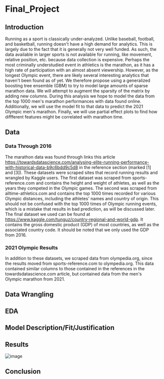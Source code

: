 # Final_Project
## Introduction
Running as a sport is classically under-analyzed. Unlike baseball, football, and basketball, running doesn't have a high demand for analytics. This is largely due to the fact that it is generally not very well funded. As such, the data available in larger sports is not available for running, like movement, relative position, etc. because data collection is expensive. Perhaps the most criminally understudied event in athletics is the marathon, as it has a high rate of participation with an almost absent viewership. However, as the longest Olympic event, there are likely several interesting analytics that haven't been found as of yet. We therefore propose using a generalized boosting tree ensemble (GBM) to try to model large amounts of sparse marathon data. We will attempt to augment the sparsity of the matrix by adding new columns. During this analysis we hope to model the data from the top 1000 men's marathon performances with data found online. Additionally, we will use the model fit to that data to predict the 2021 Olympic men's marathon. Finally, we will use partial effect plots to find how diffferent features might be correlated with marathon time.
## Data
### Data Through 2016
The marathon data was found through links this article https://towardsdatascience.com/analysing-elite-running-performance-with-historical-data-b9c6bdd9c5d8 in the reference section (marked [1] and [3]). These datasets were scraped sites that record running results and wrangled by Kaggle users. The first dataset was scraped from sports-reference.com and contains the height and weight of athletes, as well as the years they competed in the Olympic games. The second was scraped from alltime-athletics.com and contains the top 1000 times recorded for various Olympic distances, including the athletes' names and country of origin. This should not be confused with the top 1000 times of Olympic running events, which is a mistake that results in bad prediction, as will be discussed later. The final dataset we used can be found at https://www.kaggle.com/tunguz/country-regional-and-world-gdp. It contains the gross domestic product (GDP) of most countries, as well as the associated country code. It should be noted that we only used the GDP from 2016.
### 2021 Olympic Results
In addition to these datasets, we scraped data from olympedia.org, since the results moved from sports-reference.com to olympedia.org. This data contained similar columns to those contained in the references in the towardsdatascience.com article, but contained data from the men's Olympic marathon from 2021.
## Data Wrangling

## EDA

## Model Description/Fit/Justification

## Results
![image](https://user-images.githubusercontent.com/58056607/145109986-16601288-c3dc-4e54-a9fa-bd67db61da2e.png)


## Conclusion
